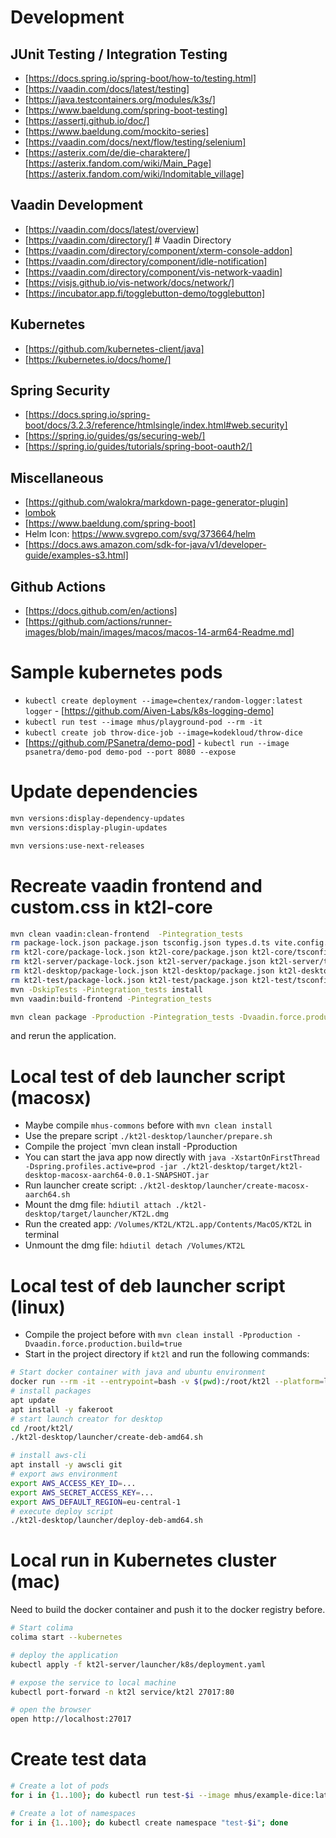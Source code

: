 # Development

## JUnit Testing / Integration Testing

* [https://docs.spring.io/spring-boot/how-to/testing.html]
* [https://vaadin.com/docs/latest/testing]
* [https://java.testcontainers.org/modules/k3s/]
* [https://www.baeldung.com/spring-boot-testing]
* [https://assertj.github.io/doc/]
* [https://www.baeldung.com/mockito-series]
* [https://vaadin.com/docs/next/flow/testing/selenium]
* [https://asterix.com/de/die-charaktere/] [https://asterix.fandom.com/wiki/Main_Page] [https://asterix.fandom.com/wiki/Indomitable_village]

## Vaadin Development

* [https://vaadin.com/docs/latest/overview]
* [https://vaadin.com/directory/] # Vaadin Directory
* [https://vaadin.com/directory/component/xterm-console-addon]
* [https://vaadin.com/directory/component/idle-notification]
* [https://vaadin.com/directory/component/vis-network-vaadin]
* [https://visjs.github.io/vis-network/docs/network/]
* [https://incubator.app.fi/togglebutton-demo/togglebutton]

## Kubernetes

* [https://github.com/kubernetes-client/java]
* [https://kubernetes.io/docs/home/]

## Spring Security

* [https://docs.spring.io/spring-boot/docs/3.2.3/reference/htmlsingle/index.html#web.security]
* [https://spring.io/guides/gs/securing-web/]
* [https://spring.io/guides/tutorials/spring-boot-oauth2/]

## Miscellaneous

* [https://github.com/walokra/markdown-page-generator-plugin]
* [lombok](https://projectlombok.org/features/all)
* [https://www.baeldung.com/spring-boot]
* Helm Icon: https://www.svgrepo.com/svg/373664/helm
* [https://docs.aws.amazon.com/sdk-for-java/v1/developer-guide/examples-s3.html]

## Github Actions

* [https://docs.github.com/en/actions]
* [https://github.com/actions/runner-images/blob/main/images/macos/macos-14-arm64-Readme.md]

# Sample kubernetes pods

* `kubectl create deployment --image=chentex/random-logger:latest logger` - [https://github.com/Aiven-Labs/k8s-logging-demo]
* `kubectl run test --image mhus/playground-pod --rm -it`
* `kubectl create job throw-dice-job --image=kodekloud/throw-dice`
* [https://github.com/PSanetra/demo-pod] - `kubectl run --image psanetra/demo-pod demo-pod --port 8080 --expose`

# Update dependencies

```bash
mvn versions:display-dependency-updates
mvn versions:display-plugin-updates

mvn versions:use-next-releases
```

# Recreate vaadin frontend and custom.css in kt2l-core

```bash
mvn clean vaadin:clean-frontend  -Pintegration_tests
rm package-lock.json package.json tsconfig.json types.d.ts vite.config.ts vite.generated.ts
rm kt2l-core/package-lock.json kt2l-core/package.json kt2l-core/tsconfig.json kt2l-core/types.d.ts kt2l-core/vite.config.ts kt2l-core/vite.generated.ts
rm kt2l-server/package-lock.json kt2l-server/package.json kt2l-server/tsconfig.json kt2l-server/types.d.ts kt2l-server/vite.config.ts kt2l-server/vite.generated.ts
rm kt2l-desktop/package-lock.json kt2l-desktop/package.json kt2l-desktop/tsconfig.json kt2l-desktop/types.d.ts kt2l-desktop/vite.config.ts kt2l-desktop/vite.generated.ts
rm kt2l-test/package-lock.json kt2l-test/package.json kt2l-test/tsconfig.json kt2l-test/types.d.ts kt2l-test/vite.config.ts kt2l-test/vite.generated.ts
mvn -DskipTests -Pintegration_tests install
mvn vaadin:build-frontend -Pintegration_tests

mvn clean package -Pproduction -Pintegration_tests -Dvaadin.force.production.build=true -DskipTests
```

and rerun the application.

# Local test of deb launcher script (macosx)

* Maybe compile `mhus-commons` before with `mvn clean install`
* Use the prepare script `./kt2l-desktop/launcher/prepare.sh`
* Compile the project `mvn clean install -Pproduction
* You can start the java app now directly with 
  `java -XstartOnFirstThread -Dspring.profiles.active=prod -jar ./kt2l-desktop/target/kt2l-desktop-macosx-aarch64-0.0.1-SNAPSHOT.jar`
* Run launcher create script: `./kt2l-desktop/launcher/create-macosx-aarch64.sh`
* Mount the dmg file: `hdiutil attach ./kt2l-desktop/target/launcher/KT2L.dmg`
* Run the created app: `/Volumes/KT2L/KT2L.app/Contents/MacOS/KT2L` in terminal
* Unmount the dmg file: `hdiutil detach /Volumes/KT2L`

# Local test of deb launcher script (linux)

* Compile the project before with `mvn clean install -Pproduction -Dvaadin.force.production.build=true`
* Start in the project directory if `kt2l` and run the following commands:

```bash
# Start docker container with java and ubuntu environment
docker run --rm -it --entrypoint=bash -v $(pwd):/root/kt2l --platform=linux/amd64 eclipse-temurin:21-amd64
# install packages
apt update
apt install -y fakeroot
# start launch creator for desktop 
cd /root/kt2l/
./kt2l-desktop/launcher/create-deb-amd64.sh

# install aws-cli
apt install -y awscli git
# export aws environment
export AWS_ACCESS_KEY_ID=...
export AWS_SECRET_ACCESS_KEY=...
export AWS_DEFAULT_REGION=eu-central-1
# execute deploy script
./kt2l-desktop/launcher/deploy-deb-amd64.sh
```

# Local run in Kubernetes cluster (mac)

Need to build the docker container and push it to the docker registry before.

```bash
# Start colima
colima start --kubernetes

# deploy the application
kubectl apply -f kt2l-server/launcher/k8s/deployment.yaml

# expose the service to local machine
kubectl port-forward -n kt2l service/kt2l 27017:80

# open the browser
open http://localhost:27017

```

# Create test data

```bash
# Create a lot of pods
for i in {1..100}; do kubectl run test-$i --image mhus/example-dice:latest --env "INFINITE=true"; done

# Create a lot of namespaces
for i in {1..100}; do kubectl create namespace "test-$i"; done

```
